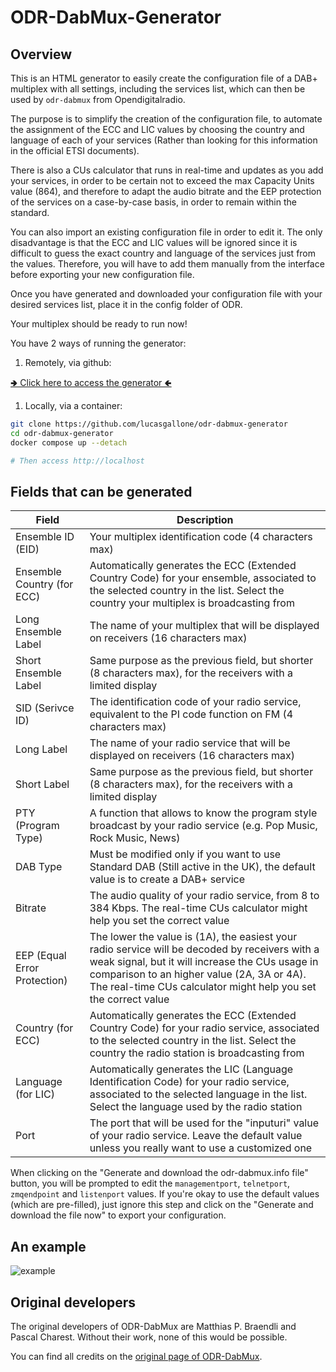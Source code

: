 # ODR-DabMux-Generator

## Overview

This is an HTML generator to easily create the configuration file of a DAB+
multiplex with all settings, including the services list, which can then be used by `odr-dabmux` from Opendigitalradio.

The purpose is to simplify the creation of the configuration file, to automate
the assignment of the ECC and LIC values ​​by choosing the country and language
of each of your services (Rather than looking for this information in the
official ETSI documents).

There is also a CUs calculator that runs in real-time and updates as you add
your services, in order to be certain not to exceed the max Capacity Units
value (864), and therefore to adapt the audio bitrate and the EEP protection
of the services on a case-by-case basis, in order to remain within the standard.

You can also import an existing configuration file in order to edit it. The
only disadvantage is that the ECC and LIC values will be ignored since it is
difficult to guess the exact country and language of the services just from
the values. Therefore, you will have to add them manually from the interface
before exporting your new configuration file.

Once you have generated and downloaded your configuration file with your
desired services list, place it in the config folder of ODR.

Your multiplex should be ready to run now!

You have 2 ways of running the generator:

1. Remotely, via github:

[🢂 Click here to access the generator 🢀](https://lucasgallone.github.io/ODR-DabMux-Generator/)

1. Locally, via a container:

```bash
git clone https://github.com/lucasgallone/odr-dabmux-generator
cd odr-dabmux-generator
docker compose up --detach

# Then access http://localhost
```

## Fields that can be generated

| Field | Description |
| ----- | ----------- |
| Ensemble ID (EID) | Your multiplex identification code (4 characters max) |
| Ensemble Country (for ECC) | Automatically generates the ECC (Extended Country Code) for your ensemble, associated to the selected country in the list. Select the country your multiplex is broadcasting from |
| Long Ensemble Label | The name of your multiplex that will be displayed on receivers (16 characters max) |
| Short Ensemble Label | Same purpose as the previous field, but shorter (8 characters max), for the receivers with a limited display |
| SID (Serivce ID) | The identification code of your radio service, equivalent to the PI code function on FM (4 characters max) |
| Long Label | The name of your radio service that will be displayed on receivers (16 characters max) |
| Short Label | Same purpose as the previous field, but shorter (8 characters max), for the receivers with a limited display |
| PTY (Program Type) | A function that allows to know the program style broadcast by your radio service (e.g. Pop Music, Rock Music, News) |
| DAB Type | Must be modified only if you want to use Standard DAB (Still active in the UK), the default value is to create a DAB+ service |
| Bitrate | The audio quality of your radio service, from 8 to 384 Kbps. The real-time CUs calculator might help you set the correct value |
| EEP (Equal Error Protection) | The lower the value is (1A), the easiest your radio service will be decoded by receivers with a weak signal, but it will increase the CUs usage in comparison to an higher value (2A, 3A or 4A). The real-time CUs calculator might help you set the correct value |
| Country (for ECC) | Automatically generates the ECC (Extended Country Code) for your radio service, associated to the selected country in the list. Select the country the radio station is broadcasting from |
| Language (for LIC) | Automatically generates the LIC (Language Identification Code) for your radio service, associated to the selected language in the list. Select the language used by the radio station |
| Port | The port that will be used for the "inputuri" value of your radio service. Leave the default value unless you really want to use a customized one |

When clicking on the "Generate and download the odr-dabmux.info file" button, you will be prompted to edit the ```managementport```, ```telnetport```, ```zmqendpoint``` and ```listenport``` values. If you're okay to use the default values (which are pre-filled), just ignore this step and click on the "Generate and download the file now" to export your configuration.

## An example

![example](https://github.com/user-attachments/assets/b5b1483b-cddd-4fef-b30c-4cdfaf2599b5)

## Original developers

The original developers of ODR-DabMux are Matthias P. Braendli and
Pascal Charest. Without their work, none of this would be possible.

You can find all credits on the
[original page of ODR-DabMux](https://github.com/Opendigitalradio/ODR-DabMux).
